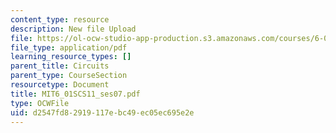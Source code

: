 ```yaml
---
content_type: resource
description: New file Upload
file: https://ol-ocw-studio-app-production.s3.amazonaws.com/courses/6-01sc-introduction-to-electrical-engineering-and-computer-science-i-spring-2011/d2547fd82919117ebc49ec05ec695e2e_MIT6_01SCS11_ses07.pdf
file_type: application/pdf
learning_resource_types: []
parent_title: Circuits
parent_type: CourseSection
resourcetype: Document
title: MIT6_01SCS11_ses07.pdf
type: OCWFile
uid: d2547fd8-2919-117e-bc49-ec05ec695e2e
---
```

